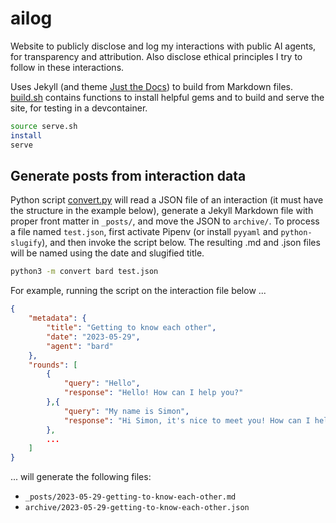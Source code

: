 # ailog

Website to publicly disclose and log my interactions with public AI agents, for transparency and attribution. Also disclose ethical principles I try to follow in these interactions.

Uses Jekyll (and theme [Just the Docs](https://just-the-docs.com)) to build from Markdown files. [build.sh](build.sh) contains functions to install helpful gems and to build and serve the site, for testing in a devcontainer.

```sh
source serve.sh
install
serve
```

## Generate posts from interaction data

Python script [convert.py](convert.py) will read a JSON file of an interaction (it must have the structure in the example below), generate a Jekyll Markdown file with proper front matter in `_posts/`, and move the JSON to `archive/`. To process a file named `test.json`, first activate Pipenv (or install `pyyaml` and `python-slugify`), and then invoke the script below. The resulting .md and .json files will be named using the date and slugified title.

```sh
python3 -m convert bard test.json
```

For example, running the script on the interaction file below ...

```json
{
    "metadata": { 
        "title": "Getting to know each other",
        "date": "2023-05-29",
        "agent": "bard"
    },
    "rounds": [
        {
            "query": "Hello", 
            "response": "Hello! How can I help you?"
        },{
            "query": "My name is Simon",
            "response": "Hi Simon, it's nice to meet you! How can I help you today?"            
        }, 
        ...
    ]
}
```

... will generate the following files:

- `_posts/2023-05-29-getting-to-know-each-other.md`
- `archive/2023-05-29-getting-to-know-each-other.json`
